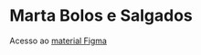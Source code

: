 # Marta Bolos e Salgados

Acesso ao [material Figma](https://www.figma.com/file/WqPGbkvAqHSSz4mw0wTRo7/MartaDoces%26Salgados.com.br?type=design&node-id=0%3A1&t=25DHRsx91cGPrbz1-1)


